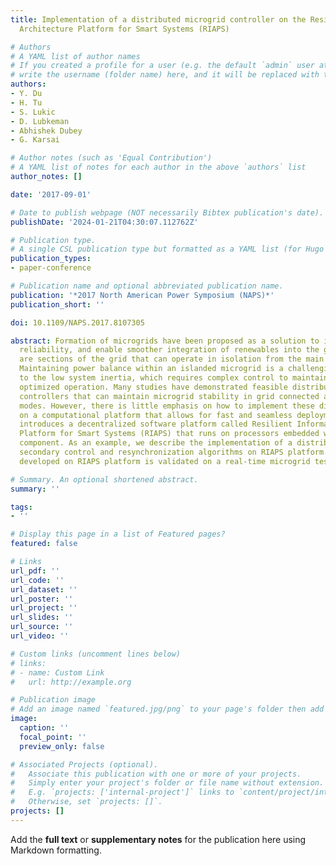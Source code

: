 ```yaml
---
title: Implementation of a distributed microgrid controller on the Resilient Information
  Architecture Platform for Smart Systems (RIAPS)

# Authors
# A YAML list of author names
# If you created a profile for a user (e.g. the default `admin` user at `content/authors/admin/`), 
# write the username (folder name) here, and it will be replaced with their full name and linked to their profile.
authors:
- Y. Du
- H. Tu
- S. Lukic
- D. Lubkeman
- Abhishek Dubey
- G. Karsai

# Author notes (such as 'Equal Contribution')
# A YAML list of notes for each author in the above `authors` list
author_notes: []

date: '2017-09-01'

# Date to publish webpage (NOT necessarily Bibtex publication's date).
publishDate: '2024-01-21T04:30:07.112762Z'

# Publication type.
# A single CSL publication type but formatted as a YAML list (for Hugo requirements).
publication_types:
- paper-conference

# Publication name and optional abbreviated publication name.
publication: '*2017 North American Power Symposium (NAPS)*'
publication_short: ''

doi: 10.1109/NAPS.2017.8107305

abstract: Formation of microgrids have been proposed as a solution to improve grid
  reliability, and enable smoother integration of renewables into the grid. Microgrids
  are sections of the grid that can operate in isolation from the main power system.
  Maintaining power balance within an islanded microgrid is a challenging task, due
  to the low system inertia, which requires complex control to maintain stable and
  optimized operation. Many studies have demonstrated feasible distributed microgrid
  controllers that can maintain microgrid stability in grid connected and islanded
  modes. However, there is little emphasis on how to implement these distributed algorithms
  on a computational platform that allows for fast and seamless deployment. This paper
  introduces a decentralized software platform called Resilient Information Architecture
  Platform for Smart Systems (RIAPS) that runs on processors embedded with the microgrid
  component. As an example, we describe the implementation of a distributed microgrid
  secondary control and resynchronization algorithms on RIAPS platform. The controller
  developed on RIAPS platform is validated on a real-time microgrid testbed.

# Summary. An optional shortened abstract.
summary: ''

tags:
- ''

# Display this page in a list of Featured pages?
featured: false

# Links
url_pdf: ''
url_code: ''
url_dataset: ''
url_poster: ''
url_project: ''
url_slides: ''
url_source: ''
url_video: ''

# Custom links (uncomment lines below)
# links:
# - name: Custom Link
#   url: http://example.org

# Publication image
# Add an image named `featured.jpg/png` to your page's folder then add a caption below.
image:
  caption: ''
  focal_point: ''
  preview_only: false

# Associated Projects (optional).
#   Associate this publication with one or more of your projects.
#   Simply enter your project's folder or file name without extension.
#   E.g. `projects: ['internal-project']` links to `content/project/internal-project/index.md`.
#   Otherwise, set `projects: []`.
projects: []
---
```


Add the **full text** or **supplementary notes** for the publication here using Markdown formatting.
